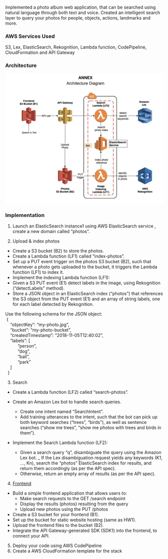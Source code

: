 Implemented a photo album web application, that can be searched using natural language through both text and voice. Created an intelligent search layer to query your photos for people, objects, actions, landmarks and more.

### AWS Services Used
S3, Lex, ElasticSearch, Rekognition, Lambda function, CodePipeline,  CloudFormation and API Gateway

### Architecture
![image1](/Images/architecture.jpg)

### Implementation

1. Launch an ElasticSearch instance1 using AWS ElasticSearch service , create a new domain called “photos”.

2. Upload & index photos
  <ul>
    <li> Create a S3 bucket (B2) to store the photos.</li>
    <li> Create a Lambda function (LF1) called “index-photos”.</li>
    <li> Set up a PUT event trigger on the photos S3 bucket (B2), such that whenever a photo gets uploaded to the bucket, it triggers the Lambda function (LF1) to index it.</li>
    <li> Implement the indexing Lambda function (LF1):
    <ul, style="list-style-type:square;">
      <li> Given a S3 PUT event (E1) detect labels in the image, using Rekognition (“detectLabels” method). </li>
      <li> Store a JSON object in an ElasticSearch index (“photos”) that references the S3 object from the PUT event (E1) and an array of string labels, one for each label detected by Rekognition. </li>
   </ul>
   </li>
  </ul>
Use the following schema for the JSON object: <br>
  &nbsp;{ <br>
   &nbsp; &nbsp; “objectKey”: “my-photo.jpg”, <br>
   &nbsp; &nbsp; “bucket”: “my-photo-bucket”, <br>
   &nbsp; &nbsp; “createdTimestamp”: “2018-11-05T12:40:02”,<br>
   &nbsp; &nbsp; “labels”: [<br>
   &nbsp; &nbsp; &nbsp; &nbsp; &nbsp; “person”, <br>
   &nbsp; &nbsp; &nbsp; &nbsp; &nbsp; “dog”, <br>
   &nbsp; &nbsp; &nbsp; &nbsp; &nbsp; “ball”, <br>
   &nbsp; &nbsp; &nbsp; &nbsp; &nbsp; “park” <br>
   &nbsp; &nbsp;         ] <br>
  &nbsp; } <br>

3. Search
  * Create a Lambda function (LF2) called “search-photos”.
  * Create an Amazon Lex bot to handle search queries.
    - Create one intent named “SearchIntent”.
    - Add training utterances to the intent, such that the bot can pick up both keyword searches (“trees”, “birds”), as well as sentence searches (“show me trees”, “show me photos with trees and birds in them”).

  * Implement the Search Lambda function (LF2):
    - Given a search query “q”, disambiguate the query using the Amazon Lex bot.
    _ If the Lex disambiguation request yields any keywords (K1, …, Kn),
search the “photos” ElasticSearch index for results, and return them accordingly (as per the API spec).
    - Otherwise, return an empty array of results (as per the API spec).
    
 4. [Frontend](https://github.com/Garima2505/VoiceSearchPhotoAlbum-Frontend)
  * Build a simple frontend application that allows users to:
      - Make search requests to the GET /search endpoint
      - Display the results (photos) resulting from the query
      - Upload new photos using the PUT /photos <br>
  * Create a S3 bucket for your frontend (B1).
  * Set up the bucket for static website hosting (same as HW1).
  * Upload the frontend files to the bucket (B2).
  * Integrate the API Gateway-generated SDK (SDK1) into the frontend, to connect your API.

5. Deploy your code using AWS CodePipeline
6. Create a AWS CloudFormation template for the stack


